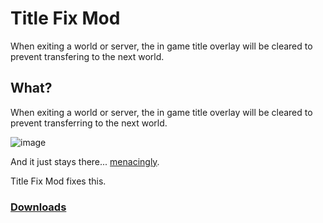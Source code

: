 # Title Fix Mod

 When exiting a world or server, the in game title overlay will be cleared to prevent transfering to the next world.

## What?

When exiting a world or server, the in game title overlay will be cleared to prevent transferring to the next world.

![image](https://user-images.githubusercontent.com/59705125/166203610-77ec84db-fe8b-45dd-9d4e-1fcc12c4ebbf.png)

And it just stays there... [menacingly](https://www.youtube.com/watch?v=LPmzRa-sXQs).

Title Fix Mod fixes this.

### [Downloads](https://github.com/DuncanRuns/Title-Fix-Mod/releases)
